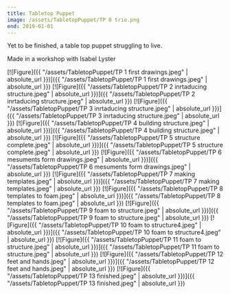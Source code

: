 ```yaml
---
title: Tabletop Puppet
image: /assets/TabletopPuppet/TP 0 trio.png
end: 2019-01-01
---
```


<!-- this is a potential header item: background: "image" -->

Yet to be finished, a table top puppet struggling to live.

Made in a workshop with Isabel Lyster

[![Figure]({{ "/assets/TabletopPuppet/TP 1 first drawings.jpeg" | absolute_url }})]({{ "/assets/TabletopPuppet/TP 1 first drawings.jpeg" | absolute_url }})
[![Figure]({{ "/assets/TabletopPuppet/TP 2 inrtaducing structure.jpeg" | absolute_url }})]({{ "/assets/TabletopPuppet/TP 2 inrtaducing structure.jpeg" | absolute_url }})
[![Figure]({{ "/assets/TabletopPuppet/TP 3 inrtaducing structure.jpeg" | absolute_url }})]({{ "/assets/TabletopPuppet/TP 3 inrtaducing structure.jpeg" | absolute_url }})
[![Figure]({{ "/assets/TabletopPuppet/TP 4 building structure.jpeg" | absolute_url }})]({{ "/assets/TabletopPuppet/TP 4 building structure.jpeg" | absolute_url }})
[![Figure]({{ "/assets/TabletopPuppet/TP 5 structure complete.jpeg" | absolute_url }})]({{ "/assets/TabletopPuppet/TP 5 structure complete.jpeg" | absolute_url }})
[![Figure]({{ "/assets/TabletopPuppet/TP 6 mesuments form drawings.jpeg" | absolute_url }})]({{ "/assets/TabletopPuppet/TP 6 mesuments form drawings.jpeg" | absolute_url }})
[![Figure]({{ "/assets/TabletopPuppet/TP 7 making templates.jpeg" | absolute_url }})]({{ "/assets/TabletopPuppet/TP 7 making templates.jpeg" | absolute_url }})
[![Figure]({{ "/assets/TabletopPuppet/TP 8 templates to foam.jpeg" | absolute_url }})]({{ "/assets/TabletopPuppet/TP 8 templates to foam.jpeg" | absolute_url }})
[![Figure]({{ "/assets/TabletopPuppet/TP 9 foam to structure.jpeg" | absolute_url }})]({{ "/assets/TabletopPuppet/TP 9 foam to structure.jpeg" | absolute_url }})
[![Figure]({{ "/assets/TabletopPuppet/TP 10 foam to structure4.jpeg" | absolute_url }})]({{ "/assets/TabletopPuppet/TP 10 foam to structure4.jpeg" | absolute_url }})
[![Figure]({{ "/assets/TabletopPuppet/TP 11 foam to structure.jpeg" | absolute_url }})]({{ "/assets/TabletopPuppet/TP 11 foam to structure.jpeg" | absolute_url }})
[![Figure]({{ "/assets/TabletopPuppet/TP 12 feet and hands.jpeg" | absolute_url }})]({{ "/assets/TabletopPuppet/TP 12 feet and hands.jpeg" | absolute_url }})
[![Figure]({{ "/assets/TabletopPuppet/TP 13 finished.jpeg" | absolute_url }})]({{ "/assets/TabletopPuppet/TP 13 finished.jpeg" | absolute_url }})
